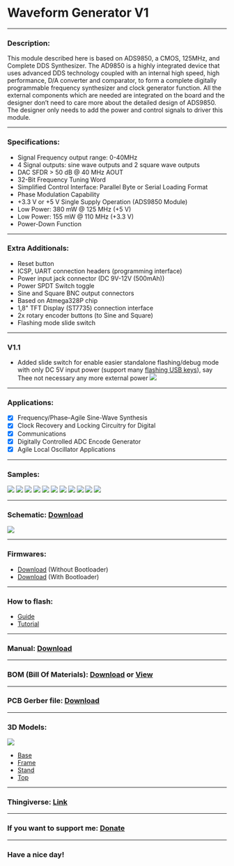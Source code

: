 # Waveform Generator V1

---

### Description:

This module described here is based on ADS9850, a CMOS, 125MHz, and Complete DDS Synthesizer. The AD9850 is a highly integrated device that uses advanced DDS technology coupled with an internal high speed, high performance, D/A converter and comparator, to form a complete digitally programmable frequency synthesizer and clock generator function. All the external components which are needed are integrated on the board and the designer don’t need to care more about the detailed design of ADS9850. The designer only needs to add the power and control signals to driver this module.

---

### Specifications:

- Signal Frequency output range: 0-40MHz
- 4 Signal outputs: sine wave outputs and 2 square wave outputs
- DAC SFDR > 50 dB @ 40 MHz AOUT
- 32-Bit Frequency Tuning Word
- Simplified Control Interface: Parallel Byte or Serial Loading Format
- Phase Modulation Capability
- +3.3 V or +5 V Single Supply Operation (ADS9850 Module)
- Low Power: 380 mW @ 125 MHz (+5 V)
- Low Power: 155 mW @ 110 MHz (+3.3 V)
- Power-Down Function

---

### Extra Additionals:

- Reset button
- ICSP, UART connection headers (programming interface)
- Power input jack connector (DC 9V-12V (500mAh))
- Power SPDT Switch toggle
- Sine and Square BNC output connectors
- Based on Atmega328P chip
- 1,8" TFT Display (ST7735) connection interface
- 2x rotary encoder buttons (to Sine and Square)
- Flashing mode slide switch

---

### V1.1

- Added slide switch for enable easier standalone flashing/debug mode with only DC 5V input power (support many [flashing USB keys](https://www.aliexpress.com/wholesale?catId=0&initiative_id=SB_20200810135246&SearchText=ftdi+usb "Aliexpress")), say Thee not necessary  any more external power
![](https://github.com/drcyberg/Waveform_Generator_V1/blob/master/pictures/8.jpg)

---

### Applications:

- [x] Frequency/Phase–Agile Sine-Wave Synthesis
- [x] Clock Recovery and Locking Circuitry for Digital
- [x] Communications
- [x] Digitally Controlled ADC Encode Generator
- [x] Agile Local Oscillator Applications

---

### Samples:

![](https://github.com/drcyberg/Waveform_Generator_V1/blob/master/pictures/3.jpg)
![](https://github.com/drcyberg/Waveform_Generator_V1/blob/master/pictures/1.jpg)
![](https://github.com/drcyberg/Waveform_Generator_V1/blob/master/pictures/2.jpg)
![](https://github.com/drcyberg/Waveform_Generator_V1/blob/master/pictures/4.jpg)
![](https://github.com/drcyberg/Waveform_Generator_V1/blob/master/pictures/5.jpg)
![](https://github.com/drcyberg/Waveform_Generator_V1/blob/master/pictures/6.jpg)
![](https://github.com/drcyberg/Waveform_Generator_V1/blob/master/pictures/7.jpg)
![](https://github.com/drcyberg/Waveform_Generator_V1/blob/master/pictures/1khz_si.jpg)
![](https://github.com/drcyberg/Waveform_Generator_V1/blob/master/pictures/1khz_sq.jpg)
![](https://github.com/drcyberg/Waveform_Generator_V1/blob/master/pictures/1mhz_si.jpg)
![](https://github.com/drcyberg/Waveform_Generator_V1/blob/master/pictures/1mhz_sq.jpg)

---

### Schematic: [Download](https://github.com/drcyberg/Waveform_Generator_V1/blob/master/pictures/waveform_generator.pdf "Download")

![](https://github.com/drcyberg/Waveform_Generator_V1/blob/master/pictures/waveform_generator-1.jpg)

---

### Firmwares:

- [Download](https://github.com/drcyberg/Waveform_Generator_V1/blob/master/firmware/wfg_v1.hex "Firmware") (Without Bootloader)
- [Download](https://github.com/drcyberg/Waveform_Generator_V1/blob/master/firmware/wfg_v1_with_bootloader.hex "Firmware") (With Bootloader)

---

### How to flash:

- [Guide](https://www.arduino.cc/en/Guide/ArduinoISP "Guide")
- [Tutorial](https://www.arduino.cc/en/tutorial/arduinoISP "Tutorial")

---

### Manual: [Download](https://github.com/drcyberg/Waveform_Generator_V1/blob/master/pictures/ad9850.pdf "Manual")

---

### BOM (Bill Of Materials): [Download](https://github.com/drcyberg/Waveform_Generator_V1/blob/master/pictures/waveform_generator.xlsx "Link") or [View](https://docs.zoho.eu/sheet/published.do?rid=4giszd4cce01cc18e43eeb01cfa9d0c18318f "View")

---

### PCB Gerber file: [Download](https://github.com/drcyberg/Waveform_Generator_V1/blob/master/manufacturing/wfg_v1_1.zip "Download")

---

### 3D Models:

![](https://github.com/drcyberg/Waveform_Generator_V1/blob/master/pictures/Assembled.jpg)

- [Base](https://github.com/drcyberg/Waveform_Generator_V1/blob/master/stl/base.stl "Base")
- [Frame](https://github.com/drcyberg/Waveform_Generator_V1/blob/master/stl/frame.stl "Frame")
- [Stand](https://github.com/drcyberg/Waveform_Generator_V1/blob/master/stl/stand.stl "Stand")
- [Top](https://github.com/drcyberg/Waveform_Generator_V1/blob/master/stl/top.stl "Top")

---

### Thingiverse: [Link](https://www.thingiverse.com/thing:4544577 "Link")

---

### If you want to support me: [Donate](https://www.paypal.me/Kunee82 "Donate")

---

### Have a nice day!
